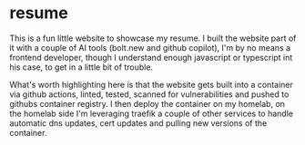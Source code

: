# resume
This is a fun little website to showcase my resume. I built the website part of it with a couple of AI tools (bolt.new and github copilot), I'm by no means a frontend developer, though I understand enough javascript or typescript int his case, to get in a little bit of trouble. 

What's worth highlighting here is that the website gets built into a container via github actions, linted, tested, scanned for vulnerabilities and pushed to githubs container registry. I then deploy the container on my homelab, on the homelab side I'm leveraging traefik a couple of other services to handle automatic dns updates, cert updates and pulling new versions of the container.